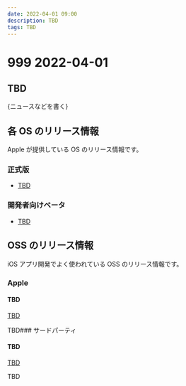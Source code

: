 ```yaml
---
date: 2022-04-01 09:00
description: TBD
tags: TBD
---
```

# 999 2022-04-01

## TBD

{ニュースなどを書く}

## 各 OS のリリース情報

Apple が提供している OS のリリース情報です。

### 正式版

- [TBD](TBD)

### 開発者向けベータ

- [TBD](TBD)

## OSS のリリース情報

iOS アプリ開発でよく使われている OSS のリリース情報です。

### Apple

#### TBD

[TBD](TBD)

TBD### サードパーティ

#### TBD

[TBD](TBD)

TBD
